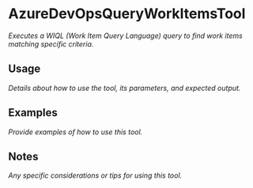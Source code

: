 ﻿# AzureDevOpsQueryWorkItemsTool

*Executes a WIQL (Work Item Query Language) query to find work items matching specific criteria.*

## Usage

*Details about how to use the tool, its parameters, and expected output.*

## Examples

*Provide examples of how to use this tool.*

## Notes

*Any specific considerations or tips for using this tool.*